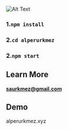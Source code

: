 
![Alt Text](https://media.giphy.com/media/cjAZWWSZMEiAxwQSnk/giphy.gif)


### 1.`npm install`

### 2.`cd alperurkmez`

### 2.`npm start`



## Learn More

**saurkmez@gmail.com**

## Demo

alperurkmez.xyz

